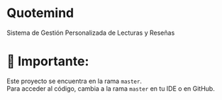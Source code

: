 # Quotemind
Sistema de Gestión Personalizada de Lecturas y Reseñas

# 📌 Importante: 
Este proyecto se encuentra en la rama `master`.  
Para acceder al código, cambia a la rama `master` en tu IDE o en GitHub.  
